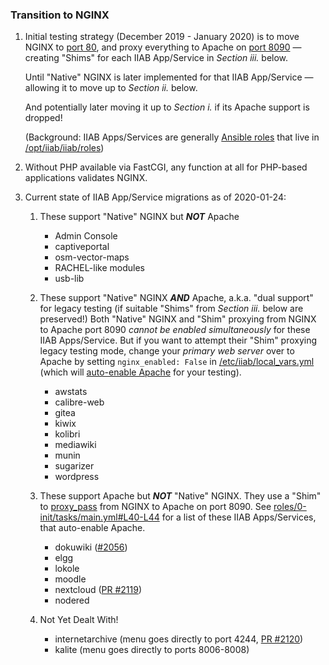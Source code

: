 ### Transition to NGINX

1. Initial testing strategy (December 2019 - January 2020) is to move NGINX to [port 80](https://github.com/iiab/iiab/wiki/IIAB-Networking#list-of-ports--services), and proxy everything to Apache on [port 8090](https://github.com/iiab/iiab/wiki/IIAB-Networking#list-of-ports--services) &mdash; creating "Shims" for each IIAB App/Service in *Section iii.* below.

   Until "Native" NGINX is later implemented for that IIAB App/Service &mdash; allowing it to move up to *Section ii.* below.

   And potentially later moving it up to *Section i.* if its Apache support is dropped!
   
   (Background: IIAB Apps/Services are generally [Ansible roles](https://github.com/iiab/iiab/wiki/IIAB-Contributors-Guide#ansible) that live in [/opt/iiab/iiab/roles](https://github.com/iiab/iiab/tree/master/roles))

2. Without PHP available via FastCGI, any function at all for PHP-based applications validates NGINX.

3. Current state of IIAB App/Service migrations as of 2020-01-24:

   1. These support "Native" NGINX but ***NOT*** Apache
      * Admin Console
      * captiveportal
      * osm-vector-maps
      * RACHEL-like modules
      * usb-lib

   2. These support "Native" NGINX ***AND*** Apache, a.k.a. "dual support" for legacy testing (if suitable "Shims" from *Section iii.* below are preserved!)  Both "Native" NGINX and "Shim" proxying from NGINX to Apache port 8090 *cannot be enabled simultaneously* for these IIAB Apps/Service.  But if you want to attempt their "Shim" proxying legacy testing mode, change your *primary web server* over to Apache by setting `nginx_enabled: False` in [/etc/iiab/local_vars.yml](http://wiki.laptop.org/go/IIAB/FAQ#What_is_local_vars.yml_and_how_do_I_customize_it.3F) (which will [auto-enable Apache](../0-init/tasks/main.yml#L40-L44) for your testing).
      * awstats
      * calibre-web
      * gitea
      * kiwix
      * kolibri
      * mediawiki
      * munin
      * sugarizer
      * wordpress

   3. These support Apache but ***NOT*** "Native" NGINX.  They use a "Shim" to [proxy_pass](https://docs.nginx.com/nginx/admin-guide/web-server/reverse-proxy/) from NGINX to Apache on port 8090.  See [roles/0-init/tasks/main.yml#L40-L44](../0-init/tasks/main.yml#L40-L44) for a list of these IIAB Apps/Services, that auto-enable Apache.
      * dokuwiki ([#2056](https://github.com/iiab/iiab/issues/2056))
      * elgg
      * lokole
      * moodle
      * nextcloud ([PR #2119](https://github.com/iiab/iiab/pull/2119))
      * nodered

   4. Not Yet Dealt With!
      * internetarchive (menu goes directly to port 4244, [PR #2120](https://github.com/iiab/iiab/pull/2120))
      * kalite (menu goes directly to ports 8006-8008)
